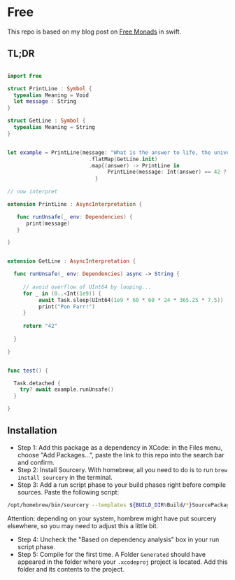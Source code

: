 # Free

This repo is based on my blog post on [Free Monads](https://medium.com/@markus_25434/monads-for-free-in-swift-6a5246d0ef4b) in swift.


## TL;DR

```swift

import Free

struct PrintLine : Symbol {
  typealias Meaning = Void
  let message : String
}

struct GetLine : Symbol {
  typealias Meaning = String
}


let example = PrintLine(message: "What is the answer to life, the universe and everything?")
                          .flatMap(GetLine.init)
                          .map{(answer) -> PrintLine in 
                                PrintLine(message: Int(answer) == 42 ? "Yay!" : "Nope...")
                            }
                            
// now interpret

extension PrintLine : AsyncInterpretation {

   func runUnsafe(_ env: Dependencies) {
      print(message)
   }

}


extension GetLine : AsyncInterpretation {

  func runUnsafe(_ env: Dependencies) async -> String {
     
     // avoid overflow of UInt64 by looping...
     for _ in (0..<Int(1e9)) {
          await Task.sleep(UInt64(1e9 * 60 * 60 * 24 * 365.25 * 7.5))
          print("Pon Farr!")
     }
     
     return "42"
     
  }

}


func test() {

  Task.detached {
    try? await example.runUnsafe()
  }

}


```

## Installation

- Step 1: Add this package as a dependency in XCode: in the Files menu, choose "Add Packages...", paste the link to this repo into the search bar and confirm.
- Step 2: Install Sourcery. With homebrew, all you need to do is to run ```brew install sourcery``` in the terminal.
- Step 3: Add a run script phase to your build phases right before compile sources. Paste the following script:

```bash
/opt/homebrew/bin/sourcery --templates ${BUILD_DIR%Build/*}SourcePackages/checkouts/Free/Templates --sources ${SRCROOT}/${PRODUCT_NAME} --output ${SRCROOT}/Generated
```

Attention: depending on your system, hombrew might have put sourcery elsewhere, so you may need to adjust this a little bit.
- Step 4: Uncheck the "Based on dependency analysis" box in your run script phase.
- Step 5: Compile for the first time. A Folder ```Generated``` should have appeared in the folder where your ```.xcodeproj``` project is located. Add this folder and its contents to the project.
